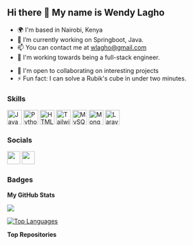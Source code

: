 ## Hi there 👋 My name is Wendy Lagho



<!--
As a dedicated student, I'm passionate about expanding my knowledge in software engineering. My journey involves mastering various programming languages, engaging in research, and preparing for a dynamic career in tech. I aim to become a versatile and skilled professional, capable of developing innovative solutions to complex problems in the ever-evolving field of software development.
-->
<!--
**Wendy-Lagho/Wendy-Lagho** is a ✨ _special_ ✨ repository because its `README.md` (this file) appears on your GitHub profile.

Here are some ideas to get you started:
-->
* 🌍  I'm based in Nairobi, Kenya
* 🔭  I’m currently working on Springboot, Java.
* 📫  You can contact me at [wlagho@gmail.com](mailto:wlagho@gmail.com)
* 🚀  I'm working towards being a full-stack engineer.
 <!-- 
* 🌱  I'm currently learning as many things as I can about software engineering.
  -->
* 👯  I'm open to collaborating on interesting projects
* ⚡  Fun fact: I can solve a Rubik's cube in under two minutes.

 <!-- 
- 🔭 I’m currently working on ...
- 🌱 I’m currently learning ...
- 👯 I’m looking to collaborate on ...
- 🤔 I’m looking for help with ...
- 💬 Ask me about ...
- 📫 How to reach me: ...
- 😄 Pronouns: ...
- ⚡ Fun fact: ...
-->

### Skills

<p align="left">
<a href="https://www.java.com/" target="_blank" rel="noreferrer"><img src="https://raw.githubusercontent.com/danielcranney/readme-generator/main/public/icons/skills/java-colored.svg" width="34" height="34" alt="Java" /></a>
<a href="https://www.python.org/" target="_blank" rel="noreferrer"><img src="https://raw.githubusercontent.com/danielcranney/readme-generator/main/public/icons/skills/python-colored.svg" width="34" height="34" alt="Python" /></a>
<a href="https://developer.mozilla.org/en-US/docs/Glossary/HTML5" target="_blank" rel="noreferrer"><img src="https://raw.githubusercontent.com/danielcranney/readme-generator/main/public/icons/skills/html5-colored.svg" width="34" height="34" alt="HTML5" /></a>
<a href="https://tailwindcss.com/" target="_blank" rel="noreferrer"><img src="https://raw.githubusercontent.com/danielcranney/readme-generator/main/public/icons/skills/tailwindcss-colored.svg" width="34" height="34" alt="TailwindCSS" /></a>
<a href="https://www.mysql.com/" target="_blank" rel="noreferrer"><img src="https://raw.githubusercontent.com/danielcranney/readme-generator/main/public/icons/skills/mysql-colored.svg" width="34" height="34" alt="MySQL" /></a>
<a href="https://www.mongodb.com/" target="_blank" rel="noreferrer"><img src="https://raw.githubusercontent.com/danielcranney/readme-generator/main/public/icons/skills/mongodb-colored.svg" width="34" height="34" alt="MongoDB" /></a>
<a href="https://laravel.com/" target="_blank" rel="noreferrer"><img src="https://raw.githubusercontent.com/danielcranney/readme-generator/main/public/icons/skills/laravel-colored.svg" width="34" height="34" alt="Laravel" /></a>
</p>


### Socials

<p align="left"> 
<a href="https://www.github.com/Wendy-Lagho" target="_blank" rel="noreferrer"><img src="https://raw.githubusercontent.com/danielcranney/readme-generator/main/public/icons/socials/github.svg" width="30" height="30" /></a> 
<a href="https://www.linkedin.com/in/wendy-lagho-2b3126236" target="_blank" rel="noreferrer"><img src="https://raw.githubusercontent.com/danielcranney/readme-generator/main/public/icons/socials/linkedin.svg" width="30" height="30" /></a> 


### Badges

<b>My GitHub Stats</b>
<!--
<a href="http://www.github.com/Wendy-Lagho"><img src="https://github-readme-stats.vercel.app/api?username=Wendy-Lagho&show_icons=true&hide=&count_private=true&title_color=a855f7&text_color=ffffff&icon_color=0891b2&bg_color=1c1917&hide_border=true&show_icons=true" alt="Wendy-Lagho's GitHub stats" /></a>
-->
<a href="http://www.github.com/Wendy-Lagho"><img src="https://github-readme-streak-stats.herokuapp.com/?user=Wendy-Lagho&stroke=ffffff&background=1c1917&ring=a855f7&fire=a855f7&currStreakNum=ffffff&currStreakLabel=a855f7&sideNums=ffffff&sideLabels=ffffff&dates=ffffff&hide_border=true" /></a>

<a href="https://github.com/Wendy-Lagho" align="left"><img src="https://github-readme-stats.vercel.app/api/top-langs/?username=Wendy-Lagho&langs_count=10&title_color=a855f7&text_color=ffffff&icon_color=0891b2&bg_color=1c1917&hide_border=true&locale=en&custom_title=Top%20%Languages" alt="Top Languages" /></a>

<b>Top Repositories</b>

<div width="100%" align="center"></div><br /><br /><br /><br /><br /><br /><br />
